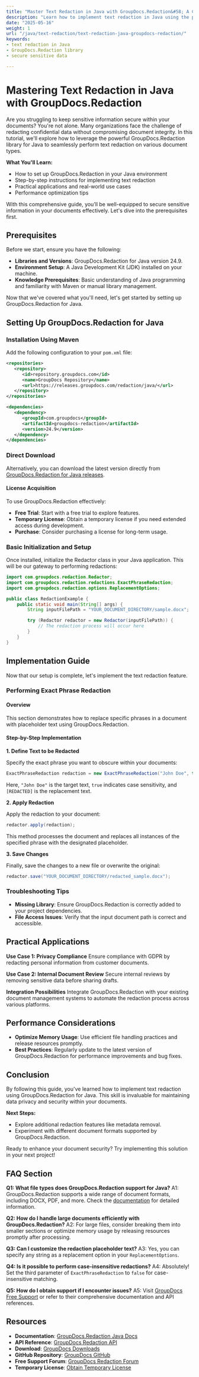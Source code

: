 ```yaml
---
title: "Master Text Redaction in Java with GroupDocs.Redaction&#58; A Comprehensive Guide"
description: "Learn how to implement text redaction in Java using the powerful GroupDocs.Redaction library. Secure sensitive data efficiently with this step-by-step guide."
date: "2025-05-16"
weight: 1
url: "/java/text-redaction/text-redaction-java-groupdocs-redaction/"
keywords:
- text redaction in Java
- GroupDocs.Redaction library
- secure sensitive data

---
```


# Mastering Text Redaction in Java with GroupDocs.Redaction

Are you struggling to keep sensitive information secure within your documents? You're not alone. Many organizations face the challenge of redacting confidential data without compromising document integrity. In this tutorial, we'll explore how to leverage the powerful GroupDocs.Redaction library for Java to seamlessly perform text redaction on various document types.

**What You'll Learn:**
- How to set up GroupDocs.Redaction in your Java environment
- Step-by-step instructions for implementing text redaction
- Practical applications and real-world use cases
- Performance optimization tips

With this comprehensive guide, you’ll be well-equipped to secure sensitive information in your documents effectively. Let's dive into the prerequisites first.

## Prerequisites

Before we start, ensure you have the following:
- **Libraries and Versions**: GroupDocs.Redaction for Java version 24.9.
- **Environment Setup**: A Java Development Kit (JDK) installed on your machine.
- **Knowledge Prerequisites**: Basic understanding of Java programming and familiarity with Maven or manual library management.

Now that we've covered what you'll need, let's get started by setting up GroupDocs.Redaction for Java.

## Setting Up GroupDocs.Redaction for Java

### Installation Using Maven
Add the following configuration to your `pom.xml` file:

```xml
<repositories>
   <repository>
      <id>repository.groupdocs.com</id>
      <name>GroupDocs Repository</name>
      <url>https://releases.groupdocs.com/redaction/java/</url>
   </repository>
</repositories>

<dependencies>
   <dependency>
      <groupId>com.groupdocs</groupId>
      <artifactId>groupdocs-redaction</artifactId>
      <version>24.9</version>
   </dependency>
</dependencies>
```

### Direct Download
Alternatively, you can download the latest version directly from [GroupDocs.Redaction for Java releases](https://releases.groupdocs.com/redaction/java/).

#### License Acquisition
To use GroupDocs.Redaction effectively:
- **Free Trial**: Start with a free trial to explore features.
- **Temporary License**: Obtain a temporary license if you need extended access during development.
- **Purchase**: Consider purchasing a license for long-term usage.

### Basic Initialization and Setup

Once installed, initialize the Redactor class in your Java application. This will be our gateway to performing redactions:

```java
import com.groupdocs.redaction.Redactor;
import com.groupdocs.redaction.redactions.ExactPhraseRedaction;
import com.groupdocs.redaction.options.ReplacementOptions;

public class RedactionExample {
    public static void main(String[] args) {
        String inputFilePath = "YOUR_DOCUMENT_DIRECTORY/sample.docx";

        try (Redactor redactor = new Redactor(inputFilePath)) {
            // The redaction process will occur here
        }
    }
}
```

## Implementation Guide

Now that our setup is complete, let's implement the text redaction feature.

### Performing Exact Phrase Redaction

#### Overview
This section demonstrates how to replace specific phrases in a document with placeholder text using GroupDocs.Redaction.

#### Step-by-Step Implementation

**1. Define Text to be Redacted**

Specify the exact phrase you want to obscure within your documents:

```java
ExactPhraseRedaction redaction = new ExactPhraseRedaction("John Doe", true, new ReplacementOptions("[REDACTED]"));
```

Here, `"John Doe"` is the target text, `true` indicates case sensitivity, and `[REDACTED]` is the replacement text.

**2. Apply Redaction**

Apply the redaction to your document:

```java
redactor.apply(redaction);
```

This method processes the document and replaces all instances of the specified phrase with the designated placeholder.

**3. Save Changes**

Finally, save the changes to a new file or overwrite the original:

```java
redactor.save("YOUR_DOCUMENT_DIRECTORY/redacted_sample.docx");
```

### Troubleshooting Tips

- **Missing Library**: Ensure GroupDocs.Redaction is correctly added to your project dependencies.
- **File Access Issues**: Verify that the input document path is correct and accessible.

## Practical Applications

**Use Case 1: Privacy Compliance**
Ensure compliance with GDPR by redacting personal information from customer documents.

**Use Case 2: Internal Document Review**
Secure internal reviews by removing sensitive data before sharing drafts.

**Integration Possibilities**
Integrate GroupDocs.Redaction with your existing document management systems to automate the redaction process across various platforms.

## Performance Considerations

- **Optimize Memory Usage**: Use efficient file handling practices and release resources promptly.
- **Best Practices**: Regularly update to the latest version of GroupDocs.Redaction for performance improvements and bug fixes.

## Conclusion

By following this guide, you've learned how to implement text redaction using GroupDocs.Redaction for Java. This skill is invaluable for maintaining data privacy and security within your documents.

**Next Steps:**
- Explore additional redaction features like metadata removal.
- Experiment with different document formats supported by GroupDocs.Redaction.

Ready to enhance your document security? Try implementing this solution in your next project!

## FAQ Section

**Q1: What file types does GroupDocs.Redaction support for Java?**
A1: GroupDocs.Redaction supports a wide range of document formats, including DOCX, PDF, and more. Check the [documentation](https://docs.groupdocs.com/redaction/java/) for detailed information.

**Q2: How do I handle large documents efficiently with GroupDocs.Redaction?**
A2: For large files, consider breaking them into smaller sections or optimize memory usage by releasing resources promptly after processing.

**Q3: Can I customize the redaction placeholder text?**
A3: Yes, you can specify any string as a replacement option in your `ReplacementOptions`.

**Q4: Is it possible to perform case-insensitive redactions?**
A4: Absolutely! Set the third parameter of `ExactPhraseRedaction` to `false` for case-insensitive matching.

**Q5: How do I obtain support if I encounter issues?**
A5: Visit [GroupDocs Free Support](https://forum.groupdocs.com/c/redaction/33) or refer to their comprehensive documentation and API references.

## Resources
- **Documentation**: [GroupDocs.Redaction Java Docs](https://docs.groupdocs.com/redaction/java/)
- **API Reference**: [GroupDocs Redaction API](https://reference.groupdocs.com/redaction/java)
- **Download**: [GroupDocs Downloads](https://releases.groupdocs.com/redaction/java/)
- **GitHub Repository**: [GroupDocs GitHub](https://github.com/groupdocs-redaction/GroupDocs.Redaction-for-Java)
- **Free Support Forum**: [GroupDocs Redaction Forum](https://forum.groupdocs.com/c/redaction/33)
- **Temporary License**: [Obtain Temporary License](https://purchase.groupdocs.com/temporary-license/) 

